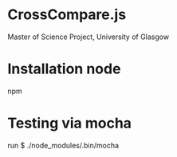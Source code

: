 # CrossCompare.js
Master of Science Project, University of Glasgow

# Installation node
npm 

# Testing via mocha
run $ ./node_modules/.bin/mocha
